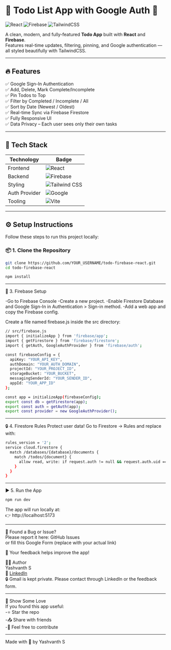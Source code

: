 # 📝 Todo List App with Google Auth 🚀

![React](https://img.shields.io/badge/React-20232A?style=for-the-badge&logo=react)
![Firebase](https://img.shields.io/badge/Firebase-FFCA28?style=for-the-badge&logo=firebase)
![TailwindCSS](https://img.shields.io/badge/Tailwind_CSS-38B2AC?style=for-the-badge&logo=tailwind-css)

A clean, modern, and fully-featured **Todo App** built with **React** and **Firebase**.  
Features real-time updates, filtering, pinning, and Google authentication — all styled beautifully with TailwindCSS.

---

## 🔥 Features

✅ Google Sign-In Authentication  
✅ Add, Delete, Mark Complete/Incomplete  
✅ Pin Todos to Top  
✅ Filter by Completed / Incomplete / All  
✅ Sort by Date (Newest / Oldest)  
✅ Real-time Sync via Firebase Firestore  
✅ Fully Responsive UI  
✅ Data Privacy – Each user sees only their own tasks

---

## 🚀 Tech Stack

| Technology    | Badge                                                                                                                  |
| ------------- | ---------------------------------------------------------------------------------------------------------------------- |
| Frontend      | ![React](https://img.shields.io/badge/React-61DAFB?style=for-the-badge&logo=react&logoColor=black)                     |
| Backend       | ![Firebase](https://img.shields.io/badge/Firebase-FFCA28?style=for-the-badge&logo=firebase&logoColor=black)            |
| Styling       | ![Tailwind CSS](https://img.shields.io/badge/TailwindCSS-06B6D4?style=for-the-badge&logo=tailwind-css&logoColor=white) |
| Auth Provider | ![Google](https://img.shields.io/badge/Google%20Auth-4285F4?style=for-the-badge&logo=google&logoColor=white)           |
| Tooling       | ![Vite](https://img.shields.io/badge/Vite-646CFF?style=for-the-badge&logo=vite&logoColor=white)                        |

---

## ⚙️ Setup Instructions

Follow these steps to run this project locally:

### 📦 1. Clone the Repository

```bash
git clone https://github.com/YOUR_USERNAME/todo-firebase-react.git
cd todo-firebase-react
```

```bash
npm install
```

---

🔑 3. Firebase Setup

-Go to Firebase Console
-Create a new project.
-Enable Firestore Database and Google Sign-In in Authentication > Sign-in method.
-Add a web app and copy the Firebase config.

Create a file named firebase.js inside the src directory:

```bash
// src/firebase.js
import { initializeApp } from 'firebase/app';
import { getFirestore } from 'firebase/firestore';
import { getAuth, GoogleAuthProvider } from 'firebase/auth';

const firebaseConfig = {
  apiKey: "YOUR_API_KEY",
  authDomain: "YOUR_AUTH_DOMAIN",
  projectId: "YOUR_PROJECT_ID",
  storageBucket: "YOUR_BUCKET",
  messagingSenderId: "YOUR_SENDER_ID",
  appId: "YOUR_APP_ID"
};

const app = initializeApp(firebaseConfig);
export const db = getFirestore(app);
export const auth = getAuth(app);
export const provider = new GoogleAuthProvider();
```

---

🔒 4. Firestore Rules
Protect user data! Go to Firestore → Rules and replace with:

```bash
rules_version = '2';
service cloud.firestore {
  match /databases/{database}/documents {
    match /todos/{document} {
      allow read, write: if request.auth != null && request.auth.uid == resource.data.uid;
    }
  }
}
```

---

▶️ 5. Run the App

```bash
npm run dev
```

The app will run locally at:  
👉 http://localhost:5173 

---

🐞 Found a Bug or Issue?  
Please report it here: GitHub Issues  
or fill this Google Form (replace with your actual link)  

🙌 Your feedback helps improve the app!  

👨‍💻 Author  
Yashvanth S  
📎 [LinkedIn](https://www.linkedin.com/in/yashvanths/)  
🔒 Gmail is kept private. Please contact through LinkedIn or the feedback form.  

---

🌟 Show Some Love  
If you found this app useful:  
-⭐ Star the repo  
-📤 Share with friends  
-💬 Feel free to contribute  

---

Made with 💖 by Yashvanth S  